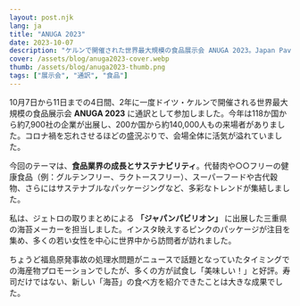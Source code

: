 ```yaml
---
layout: post.njk
lang: ja
title: "ANUGA 2023"
date: 2023-10-07
description: "ケルンで開催された世界最大規模の食品展示会 ANUGA 2023。Japan Pavilionで三重県の海苔メーカーの通訳を担当しました。"
cover: /assets/blog/anuga2023-cover.webp
thumb: /assets/blog/anuga2023-thumb.png
tags: ["展示会", "通訳", "食品"]
---
```


10月7日から11日までの4日間、2年に一度ドイツ・ケルンで開催される世界最大規模の食品展示会 **ANUGA 2023** に通訳として参加しました。今年は118か国から約7,900社の企業が出展し、200か国から約140,000人もの来場者がありました。コロナ禍を忘れさせるほどの盛況ぶりで、会場全体に活気が溢れていました。  

今回のテーマは、**食品業界の成長とサステナビリティ**。代替肉や○○フリーの健康食品（例：グルテンフリー、ラクトースフリー）、スーパーフードや古代穀物、さらにはサステナブルなパッケージングなど、多彩なトレンドが集結しました。  

私は、ジェトロの取りまとめによる **「ジャパンパビリオン」** に出展した三重県の海苔メーカーを担当しました。インスタ映えするピンクのパッケージが注目を集め、多くの若い女性を中心に世界中から訪問者が訪れました。  

ちょうど福島原発事故の処理水問題がニュースで話題となっていたタイミングでの海産物プロモーションでしたが、多くの方が試食し「美味しい！」と好評。寿司だけではない、新しい「海苔」の食べ方を紹介できたことは大きな成果でした。  